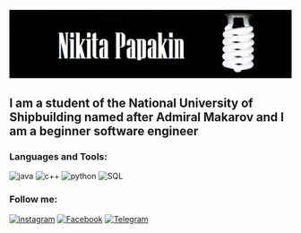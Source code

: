 ![Heder](https://github.com/NeKit-Papakin/Nekit-Papakin/blob/main/assets/lampa_spiral_temnyj_fon_118457_2560x1024.jpg)


## I am a student of the National University of Shipbuilding named after Admiral Makarov and I am a beginner software engineer

### Languages and Tools:

![java](https://img.shields.io/badge/java-black?style=for-the-badge&logo=java&logoColor=e0740d)
![c++](https://img.shields.io/badge/c++-black?style=for-the-badge&logo=c%2b%2b&logoColor=0d8ce0)
![python](https://img.shields.io/badge/python-black?style=for-the-badge&logo=python&logoColor=0f9415)
![SQL](https://img.shields.io/badge/sql-black?style=for-the-badge&logo=mysql&logoColor=54276e)


### Follow me:
[![instagram](https://img.shields.io/badge/instagram-black?style=for-the-badge&logo=instagram&logoColor=ead0e53)](https://www.instagram.com/nikita.papakin/?hl=ru)
[![Facebook](https://img.shields.io/badge/Facebook-black?style=for-the-badge&logo=Facebook&logoColor=ead0e53)](https://www.facebook.com/profile.php?id=100015671382755)
[![Telegram](https://img.shields.io/badge/Telegram-black?style=for-the-badge&logo=Telegram&logoColor=db1212)](https://t/me/papakin_nik)


